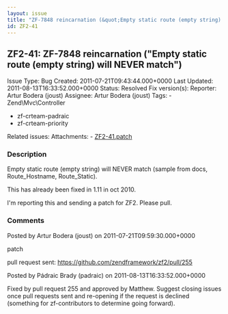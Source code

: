 ```yaml
---
layout: issue
title: "ZF-7848 reincarnation (&quot;Empty static route (empty string) will NEVER match&quot;)"
id: ZF2-41
---
```


ZF2-41: ZF-7848 reincarnation ("Empty static route (empty string) will NEVER match")
------------------------------------------------------------------------------------

 Issue Type: Bug Created: 2011-07-21T09:43:44.000+0000 Last Updated: 2011-08-13T16:33:52.000+0000 Status: Resolved Fix version(s): 
 Reporter:  Artur Bodera (joust)  Assignee:  Artur Bodera (joust)  Tags: - Zend\\Mvc\\Controller
- zf-crteam-padraic
- zf-crteam-priority
 
 Related issues: 
 Attachments: - [ZF2-41.patch](/issues/secure/attachment/14528/ZF2-41.patch)
 
### Description

Empty static route (empty string) will NEVER match (sample from docs, Route\_Hostname, Route\_Static).

This has already been fixed in 1.11 in oct 2010.

I'm reporting this and sending a patch for ZF2. Please pull.

 

 

### Comments

Posted by Artur Bodera (joust) on 2011-07-21T09:59:30.000+0000

patch

pull request sent: <https://github.com/zendframework/zf2/pull/255>

 

 

Posted by Pádraic Brady (padraic) on 2011-08-13T16:33:52.000+0000

Fixed by pull request 255 and approved by Matthew. Suggest closing issues once pull requests sent and re-opening if the request is declined (something for zf-contributors to determine going forward).

 

 